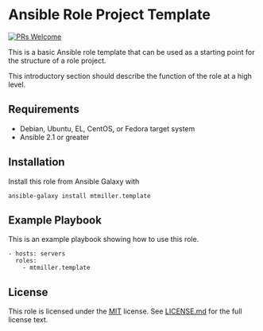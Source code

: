 # Ansible Role Project Template

[![PRs Welcome](https://img.shields.io/badge/PRs-welcome-brightgreen.svg)](CONTRIBUTING.md)

This is a basic Ansible role template that can be used as a starting point for
the structure of a role project.

This introductory section should describe the function of the role at a high
level.

## Requirements

* Debian, Ubuntu, EL, CentOS, or Fedora target system
* Ansible 2.1 or greater

## Installation

Install this role from Ansible Galaxy with

    ansible-galaxy install mtmiller.template

## Example Playbook

This is an example playbook showing how to use this role.

    - hosts: servers
      roles:
        - mtmiller.template

## License

This role is licensed under the [MIT](https://opensource.org/licenses/MIT)
license. See [LICENSE.md](LICENSE.md) for the full license text.
